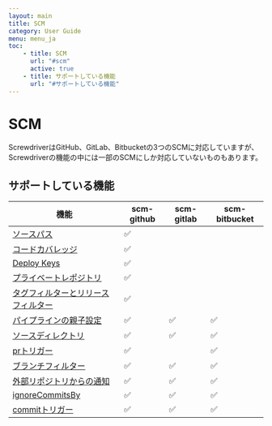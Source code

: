 ```yaml
---
layout: main
title: SCM
category: User Guide
menu: menu_ja
toc:
    - title: SCM
      url: "#scm"
      active: true
    - title: サポートしている機能
      url: "#サポートしている機能"
---
```

# SCM

ScrewdriverはGitHub、GitLab、Bitbucketの3つのSCMに対応していますが、Screwdriverの機能の中には一部のSCMにしか対応していないものもあります。

## サポートしている機能

| 機能                                                  | scm-github | scm-gitlab | scm-bitbucket |
|------------------------------------------------------|------------|------------|---------------|
| [ソースパス][source-paths]                             |     ✅     |            |               |
| [コードカバレッジ][code-coverage]                       |     ✅     |            |               |
| [Deploy Keys][deploy-keys]                           |     ✅     |            |               |
| [プライベートレポジトリ][private-repo]                   |     ✅     |            |               |
| [タグフィルターとリリースフィルター][tag-release-filtering]|     ✅     |            |               |
| [パイプラインの親子設定][external-config]                |     ✅     |     ✅    |      ✅       |
| [ソースディレクトリ][source-directory]                  |     ✅     |     ✅     |      ✅       |
| [prトリガー][pull-requests]                            |     ✅     |            |      ✅       |
| [ブランチフィルター][branch-filtering]                  |     ✅     |     ✅     |      ✅       |
| [外部リポジトリからの通知][subscribe-notifications]      |     ✅     |     ✅     |      ✅       |
| [ignoreCommitsBy][ignore-commits-by]                 |     ✅     |     ✅     |      ✅       |
| [commitトリガー][webhooks]                            |     ✅     |     ✅     |      ✅       |


[branch-filtering]: ./configuration/workflow#ブランチフィルター
[code-coverage]: ./configuration/code-coverage#コードカバレッジ
[deploy-keys]: ../cluster-management/configure-api#ソース管理プラグイン
[external-config]: ./configuration/externalConfig
[ignore-commits-by]: ../cluster-management/configure-api#webhooks
[private-repo]: ../cluster-management/configure-api#ソース管理プラグイン
[pull-requests]: ./configuration/workflow#ワークフロー
[source-directory]: ./configuration/sourceDirectory
[source-paths]: ./configuration/sourcePaths
[subscribe-notifications]: ./configuration/workflow#購読しているscmからの通知
[tag-release-filtering]: ./configuration/workflow#タグフィルターとリリースフィルター
[webhooks]: ./configuration/workflow#ワークフロー
